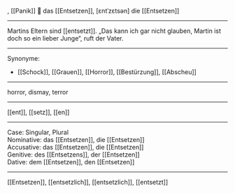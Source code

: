 , [[Panik]]
🔵 das [[Entsetzen]], [ɛntˈzɛtsən]
die [[Entsetzen]]

---

Martins Eltern sind [[entsetzt]]. „Das kann ich gar nicht glauben, Martin ist doch so ein lieber Junge“, ruft der Vater.

---

Synonyme:

- [[Schock]], [[Grauen]], [[Horror]], [[Bestürzung]], [[Abscheu]]

---

horror, dismay, terror

---

[[ent]], [[setz]], [[en]]

---

Case: Singular, Plural  
Nominative: das [[Entsetzen]], die [[Entsetzen]]  
Accusative: das [[Entsetzen]], die [[Entsetzen]]  
Genitive: des [[Entsetzens]], der [[Entsetzen]]  
Dative: dem [[Entsetzen]], den [[Entsetzen]]

---

[[Entsetzen]], [[entsetzlich]], [[entsetzlich]], [[entsetzt]]
